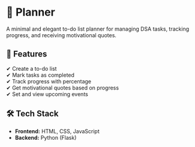 # 📅  Planner  

A minimal and elegant to-do list planner for managing DSA tasks, tracking progress, and receiving motivational quotes.

## 🚀 Features  
✔ Create a to-do list  
✔ Mark tasks as completed  
✔ Track progress with percentage  
✔ Get motivational quotes based on progress  
✔ Set and view upcoming events  

## 🛠 Tech Stack  
- **Frontend:** HTML, CSS, JavaScript  
- **Backend:** Python (Flask)  

